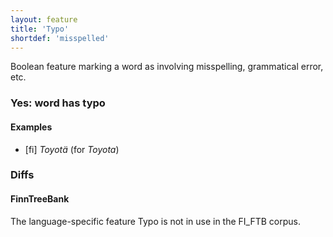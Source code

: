 ```yaml
---
layout: feature
title: 'Typo'
shortdef: 'misspelled'
---
```


Boolean feature marking a word as involving misspelling, grammatical
error, etc.

### Yes: word has typo

#### Examples

* [fi] _Toyotä_ (for _Toyota_)

### Diffs

#### FinnTreeBank

The language-specific feature Typo is not in use in the FI_FTB corpus.
<!-- Interlanguage links updated Út zář 29 18:41:01 CEST 2020 -->
